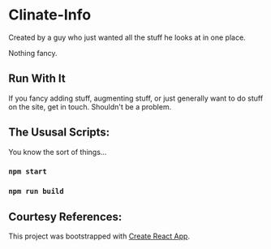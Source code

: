 # Clinate-Info
Created by a guy who just wanted all the stuff he looks at in one place.

Nothing fancy.

## Run With It
If you fancy adding stuff, augmenting stuff, or just generally want to do stuff on the site, get in touch. Shouldn't be a problem.

## The Ususal Scripts:
You know the sort of things...

### `npm start`

### `npm run build`

## Courtesy References:

This project was bootstrapped with [Create React App](https://github.com/facebook/create-react-app).